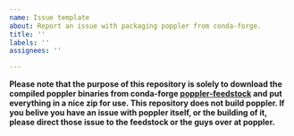 ```yaml
---
name: Issue template
about: Report an issue with packaging poppler from conda-forge.
title: ''
labels: ''
assignees: ''

---
```


**Please note that the purpose of this repository is solely to download the compiled poppler binaries from conda-forge [poppler-feedstock](https://github.com/conda-forge/poppler-feedstock) and put everything in a nice zip for use. This repository does not build poppler. If you belive you have an issue with poppler itself, or the building of it, please direct those issue to the feedstock or the guys over at poppler.**
